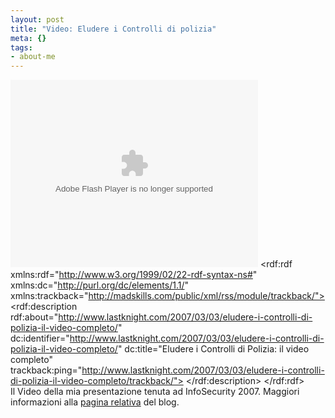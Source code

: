 ```yaml
--- 
layout: post
title: "Video: Eludere i Controlli di polizia"
meta: {}
tags: 
- about-me
---
```

<embed style="width: 396px; height: 300px;" id="VideoPlayback" type="application/x-shockwave-flash" src="http://video.google.com/googleplayer.swf?docId=-8260069796878992303&amp;hl=it" flashvars="">   		<rdf:rdf xmlns:rdf="http://www.w3.org/1999/02/22-rdf-syntax-ns#" xmlns:dc="http://purl.org/dc/elements/1.1/" xmlns:trackback="http://madskills.com/public/xml/rss/module/trackback/">
			<rdf:description rdf:about="http://www.lastknight.com/2007/03/03/eludere-i-controlli-di-polizia-il-video-completo/" dc:identifier="http://www.lastknight.com/2007/03/03/eludere-i-controlli-di-polizia-il-video-completo/" dc:title="Eludere i Controlli di Polizia: il video completo" trackback:ping="http://www.lastknight.com/2007/03/03/eludere-i-controlli-di-polizia-il-video-completo/trackback/">
</rdf:description>	</rdf:rdf>  
Il Video della mia presentazione tenuta ad InfoSecurity 2007. Maggiori informazioni alla [pagina relativa](http://www.lastknight.com/2007/03/03/eludere-i-controlli-di-polizia-il-video-completo/) del blog. 
